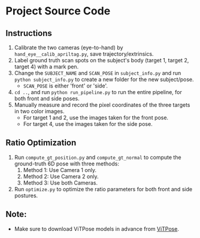 # Project Source Code

## Instructions

1. Calibrate the two cameras (eye-to-hand) by `hand_eye__calib_apriltag.py`, save trajectory/extrinsics.
2. Label ground truth scan spots on the subject's body (target 1, target 2, target 4) with a mark pen.
3. Change the `SUBJECT_NAME` and `SCAN_POSE` in `subject_info.py` and run `python subject_info.py` to create a new folder for the new subject/pose.
   - `SCAN_POSE` is either 'front' or 'side'.
4. `cd ..`, and run `python run_pipeline.py` to run the entire pipeline, for both front and side poses.
5. Manually measure and record the pixel coordinates of the three targets in two color images.
   - For target 1 and 2, use the images taken for the front pose.
   - For target 4, use the images taken for the side pose.

## Ratio Optimization

1. Run `compute_gt_position.py` and `compute_gt_normal` to compute the ground-truth 6D pose with three methods:
   1. Method 1: Use Camera 1 only.
   2. Method 2: Use Camera 2 only.
   3. Method 3: Use both Cameras.
2. Run `optimize.py` to optimize the ratio parameters for both front and side postures.

## Note:
- Make sure to download ViTPose models in advance from [ViTPose](https://github.com/ViTAE-Transformer/ViTPose).